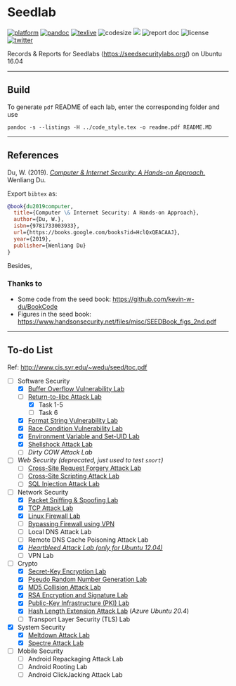 # Seedlab
[![platform](https://img.shields.io/static/v1?label=ubuntu&message=16.04&color=critical&style=flat-square)](https://seedsecuritylabs.org/lab_env.html/)
[![pandoc](https://img.shields.io/static/v1?label=pandoc&message=2.9.1.1&color=yellowgreen&style=flat-square)](https://pandoc.org/)
[![texlive](https://img.shields.io/static/v1?label=TeXLive&message=2019&color=informational&style=flat-square)](https://www.tug.org/texlive/)
![codesize](https://img.shields.io/github/languages/code-size/li-xin-yi/seedlab?style=flat-square)
![](https://img.shields.io/github/commit-activity/m/li-xin-yi/seedlab?color=ffb7c5&style=flat-square)
![report doc](https://img.shields.io/static/v1?label=docs&message=PDF&color=A9A9A9&style=flat-square)
![license](https://img.shields.io/github/license/li-xin-yi/seedlab?style=flat-square)
[![twitter](https://img.shields.io/twitter/follow/yangzhou301?label=Xinyi%20Li%40yangzhou301&style=flat-square)](https://twitter.com/yangzhou301)

Records & Reports for Seedlabs (https://seedsecuritylabs.org/) on Ubuntu 16.04

---

## Build

To generate `pdf` README of each lab, enter the corresponding folder and use

```
pandoc -s --listings -H ../code_style.tex -o readme.pdf README.MD
```

---

## References

Du, W. (2019). [*Computer & Internet Security: A Hands-on Approach.*](https://www.handsonsecurity.net/) Wenliang Du.

Export `bibtex` as:

```bibtex
@book{du2019computer,
  title={Computer \& Internet Security: A Hands-on Approach},
  author={Du, W.},
  isbn={9781733003933},
  url={https://books.google.com/books?id=HclQxQEACAAJ},
  year={2019},
  publisher={Wenliang Du}
}
```

Besides,

### Thanks to

- Some code from the seed book: https://github.com/kevin-w-du/BookCode
- Figures in the seed book: https://www.handsonsecurity.net/files/misc/SEEDBook_figs_2nd.pdf 

---

## To-do List

Ref: http://www.cis.syr.edu/~wedu/seed/toc.pdf

- [ ] Software Security
    - [x] [Buffer Overflow Vulnerability Lab](./Buffer-Overflow)
    - [ ] [Return-to-libc Attack Lab](./Return-to-libc-Attack)
        - [x] Task 1-5
        - [ ] Task 6
    - [x] [Format String Vulnerability Lab](./Format-String-Vulnerability)
    - [x] [Race Condition Vulnerability Lab](./Race-Condition-Vulnerability)
    - [x] [Environment Variable and Set-UID Lab](Environment-Variable-and-Set-UID-Program-Lab)
    - [x] [Shellshock Attack Lab](./Shellshock-Attack)
    - [ ] *Dirty COW Attack Lab*
- [ ] *Web Security (deprecated, just used to test `snort`)*
    - [ ] [Cross-Site Request Forgery Attack Lab](./Cross-Site-Request-Forgery)
    - [ ] [Cross-Site Scripting Attack Lab](./Cross-Site-Scripting-Attack)
    - [ ] [SQL Injection Attack Lab](./SQL-Injection-Attack)
- [ ] Network Security
    - [x] [Packet Sniffing & Spoofing Lab](./Packet-Sniffing-and-Spoofing)
    - [x] [TCP Attack Lab](./TCP-IP-Attack)
    - [x] [Linux Firewall Lab](./Firewall-Exploration)
    - [ ] [Bypassing Firewall using VPN](./Firewall-VPN)
    - [ ] Local DNS Attack Lab
    - [ ] Remote DNS Cache Poisoning Attack Lab
    - [x] [*Heartbleed Attack Lab (only for Ubuntu 12.04)*](./Heartbleed-Attack)
    - [ ] VPN Lab
- [ ] Crypto
    - [x]  [Secret-Key Encryption Lab](./Secret-Key-Encryption)
    - [x]  [Pseudo Random Number Generation Lab](./Pseudo-Random-Number-Generation)
    - [x]  [MD5 Collision Attack Lab](./MD5-Collision-Attack)
    - [x]  [RSA Encryption and Signature Lab](./RSA-Encryption-and-Signature)
    - [x]  [Public-Key Infrastructure (PKI) Lab](./PKI)
    - [x]  [Hash Length Extension Attack Lab](./Hash-Length-Extension-Attack)  (*Azure Ubuntu 20.4*)
    - [ ]  Transport Layer Security (TLS) Lab
- [x] System Security
    - [x] [Meltdown Attack Lab](./Meltdown-Attack)
    - [x] [Spectre Attack Lab](./Spectre-Attack)
- [ ] Mobile Security
    - [ ] Android Repackaging Attack Lab
    - [ ] Android Rooting Lab
    - [ ] Android ClickJacking Attack Lab